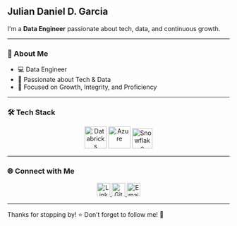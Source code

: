 ## Julian Daniel D. Garcia

I'm a **Data Engineer** passionate about tech, data, and continuous growth.

---

### 🚀 About Me

- 💻 Data Engineer
- 🚀 Passionate about Tech & Data
- 🌱 Focused on Growth, Integrity, and Proficiency

---

### 🛠️ Tech Stack

<p align="center">
  <img src="https://cdn.prod.website-files.com/601064f495f4b4967f921aa9/64246984585c9225aa4e4fc4_databricks.png" alt="Databricks" height="50"/>
  <img src="https://upload.wikimedia.org/wikipedia/commons/f/fa/Microsoft_Azure.svg" alt="Azure" height="50"/>
  <img src="https://registry.npmmirror.com/@lobehub/icons-static-png/latest/files/dark/snowflake-color.png" alt="Snowflake" height="46"/>
</p>

---

### 🌐 Connect with Me

<p align="center">
  <a href="https://www.linkedin.com/in/julian-daniel-kean-garcia-250498281">
    <img src="https://upload.wikimedia.org/wikipedia/commons/c/ca/LinkedIn_logo_initials.png" alt="LinkedIn" height="30"/>
  </a>
  <a href="https://github.com/keanthology">
    <img src="https://uxwing.com/wp-content/themes/uxwing/download/brands-and-social-media/github-white-icon.png" alt="GitHub" height="30"/>
  </a>
  <a href="mailto:juliandaniel.garcia29@gmail.com">
    <img src="https://upload.wikimedia.org/wikipedia/commons/7/7e/Gmail_icon_%282020%29.svg" alt="Email" height="30"/>
  </a>
</p>

---

Thanks for stopping by! ⭐️ Don’t forget to follow me! 🚀
